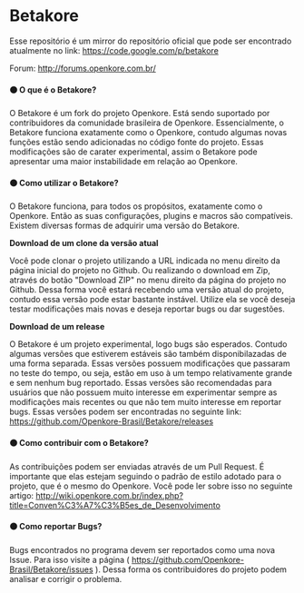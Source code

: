 Betakore
====

Esse repositório é um mirror do repositório oficial que pode ser encontrado atualmente no link: https://code.google.com/p/betakore

Forum: http://forums.openkore.com.br/

#### :black_circle: O que é o Betakore?

O Betakore é um fork do projeto Openkore. Está sendo suportado por contribuidores da comunidade brasileira de Openkore. Essencialmente, o Betakore funciona exatamente como o Openkore, contudo algumas novas funções estão sendo adicionadas no código fonte do projeto. Essas modificações são de carater experimental, assim o Betakore pode apresentar uma maior instabilidade em relação ao Openkore.

#### :black_circle: Como utilizar o Betakore?

O Betakore funciona, para todos os propósitos, exatamente como o Openkore. Então as suas configurações, plugins e macros são compatíveis. Existem diversas formas de adquirir uma versão do Betakore.  

**Download de um clone da versão atual**

Você pode clonar o projeto utilizando a URL indicada no menu direito da página inicial do projeto no Github. Ou realizando o download em Zip, através do botão "Download ZIP" no menu direito da página do projeto no Github. Dessa forma você estará recebendo uma versão atual do projeto, contudo essa versão pode estar bastante instável. Utilize ela se você deseja testar modificações mais novas e deseja reportar bugs ou dar sugestões.

**Download de um release**

O Betakore é um projeto experimental, logo bugs são esperados. Contudo algumas versões que estiverem estáveis são também disponibilazadas de uma forma separada. Essas versões possuem modificações que passaram no teste do tempo, ou seja, estão em uso à um tempo relativamente grande e sem nenhum bug reportado. Essas versões são recomendadas para usuários que não possuem muito interesse em experimentar sempre as modificações mais recentes ou que não tem muito interesse em reportar bugs. Essas versões podem ser encontradas no seguinte link: https://github.com/Openkore-Brasil/Betakore/releases

#### :black_circle: Como contribuir com o Betakore?

As contribuições podem ser enviadas através de um Pull Request. É importante que elas estejam seguindo o padrão de estilo adotado para o projeto, que é o mesmo do Openkore. Você pode ler sobre isso no seguinte artigo: http://wiki.openkore.com.br/index.php?title=Conven%C3%A7%C3%B5es_de_Desenvolvimento

#### :black_circle: Como reportar Bugs?

Bugs encontrados no programa devem ser reportados como uma nova Issue. Para isso visite a página ( https://github.com/Openkore-Brasil/Betakore/issues ). Dessa forma os contribuidores do projeto podem analisar e corrigir o problema. 
